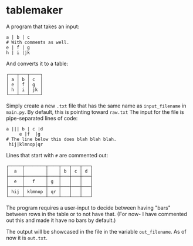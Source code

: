 # tablemaker
A program that takes an input:

```
a | b | c
# With comments as well.
e | f | g
h | i |jk
```

And converts it to a table:

```
┌───┬───┬────┐
│ a │ b │ c  │
│ e │ f │ g  │
│ h │ i │ jk │
└───┴───┴────┘
```

Simply create a new `.txt` file that has the same name as `input_filename` in `main.py`. By default, this is pointing toward `raw.txt` The input for the file is pipe-separated lines of code:

```
a ||| b | c |d
     e |f  |g
# The line below this does blah blah blah.
 hij|klmnop|qr
```
Lines that start with `#` are commented out:

```
┌─────┬────────┬────┬───┬───┬───┐
│  a  │        │    │ b │ c │ d │
├─────┼────────┼────┼───┼───┼───┤
│  e  │   f    │ g  │   │   │   │
├─────┼────────┼────┼───┼───┼───┤
│ hij │ klmnop │ qr │   │   │   │
└─────┴────────┴────┴───┴───┴───┘
```

The program requires a user-input to decide between having "bars" between rows in the table or to not have that. (For now- I have commented out this and made it have no bars by default.)

The output will be showcased in the file in the variable `out_filename`. As of now it is `out.txt`.